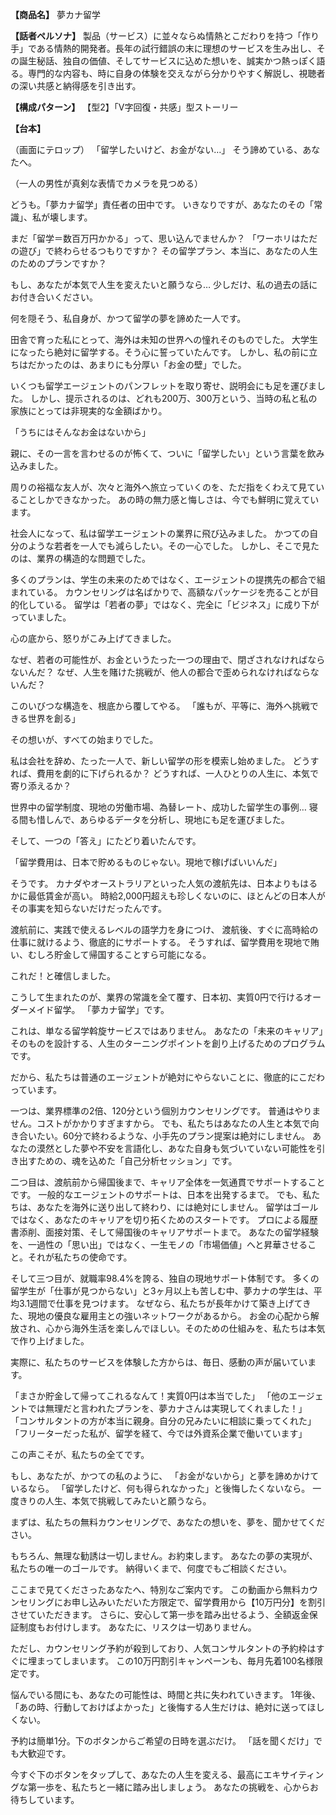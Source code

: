 **【商品名】**
夢カナ留学

**【話者ペルソナ】**
製品（サービス）に並々ならぬ情熱とこだわりを持つ「作り手」である情熱的開発者。長年の試行錯誤の末に理想のサービスを生み出し、その誕生秘話、独自の価値、そしてサービスに込めた想いを、誠実かつ熱っぽく語る。専門的な内容も、時に自身の体験を交えながら分かりやすく解説し、視聴者の深い共感と納得感を引き出す。

**【構成パターン】**
【型2】「V字回復・共感」型ストーリー

**【台本】**

（画面にテロップ）
「留学したいけど、お金がない…」
そう諦めている、あなたへ。

（一人の男性が真剣な表情でカメラを見つめる）

どうも。「夢カナ留学」責任者の田中です。
いきなりですが、あなたのその「常識」、私が壊します。

まだ「留学＝数百万円かかる」って、思い込んでませんか？
「ワーホリはただの遊び」で終わらせるつもりですか？
その留学プラン、本当に、あなたの人生のためのプランですか？

もし、あなたが本気で人生を変えたいと願うなら…
少しだけ、私の過去の話にお付き合いください。

何を隠そう、私自身が、かつて留学の夢を諦めた一人です。

田舎で育った私にとって、海外は未知の世界への憧れそのものでした。
大学生になったら絶対に留学する。そう心に誓っていたんです。
しかし、私の前に立ちはだかったのは、あまりにも分厚い「お金の壁」でした。

いくつも留学エージェントのパンフレットを取り寄せ、説明会にも足を運びました。
しかし、提示されるのは、どれも200万、300万という、当時の私と私の家族にとっては非現実的な金額ばかり。

「うちにはそんなお金はないから」

親に、その一言を言わせるのが怖くて、ついに「留学したい」という言葉を飲み込みました。

周りの裕福な友人が、次々と海外へ旅立っていくのを、ただ指をくわえて見ていることしかできなかった。
あの時の無力感と悔しさは、今でも鮮明に覚えています。

社会人になって、私は留学エージェントの業界に飛び込みました。
かつての自分のような若者を一人でも減らしたい。その一心でした。
しかし、そこで見たのは、業界の構造的な問題でした。

多くのプランは、学生の未来のためではなく、エージェントの提携先の都合で組まれている。
カウンセリングは名ばかりで、高額なパッケージを売ることが目的化している。
留学は「若者の夢」ではなく、完全に「ビジネス」に成り下がっていました。

心の底から、怒りがこみ上げてきました。

なぜ、若者の可能性が、お金というたった一つの理由で、閉ざされなければならないんだ？
なぜ、人生を賭けた挑戦が、他人の都合で歪められなければならないんだ？

このいびつな構造を、根底から覆してやる。
「誰もが、平等に、海外へ挑戦できる世界を創る」

その想いが、すべての始まりでした。

私は会社を辞め、たった一人で、新しい留学の形を模索し始めました。
どうすれば、費用を劇的に下げられるか？
どうすれば、一人ひとりの人生に、本気で寄り添えるか？

世界中の留学制度、現地の労働市場、為替レート、成功した留学生の事例…
寝る間も惜しんで、あらゆるデータを分析し、現地にも足を運びました。

そして、一つの「答え」にたどり着いたんです。

「留学費用は、日本で貯めるものじゃない。現地で稼げばいいんだ」

そうです。
カナダやオーストラリアといった人気の渡航先は、日本よりもはるかに最低賃金が高い。
時給2,000円超えも珍しくないのに、ほとんどの日本人がその事実を知らないだけだったんです。

渡航前に、実践で使えるレベルの語学力を身につけ、
渡航後、すぐに高時給の仕事に就けるよう、徹底的にサポートする。
そうすれば、留学費用を現地で賄い、むしろ貯金して帰国することすら可能になる。

これだ！と確信しました。

こうして生まれたのが、業界の常識を全て覆す、日本初、実質0円で行けるオーダーメイド留学。
「夢カナ留学」です。

これは、単なる留学斡旋サービスではありません。
あなたの「未来のキャリア」そのものを設計する、人生のターニングポイントを創り上げるためのプログラムです。

だから、私たちは普通のエージェントが絶対にやらないことに、徹底的にこだわっています。

一つは、業界標準の2倍、120分という個別カウンセリングです。
普通はやりません。コストがかかりすぎますから。
でも、私たちはあなたの人生と本気で向き合いたい。60分で終わるような、小手先のプラン提案は絶対にしません。
あなたの漠然とした夢や不安を言語化し、あなた自身も気づいていない可能性を引き出すための、魂を込めた「自己分析セッション」です。

二つ目は、渡航前から帰国後まで、キャリア全体を一気通貫でサポートすることです。
一般的なエージェントのサポートは、日本を出発するまで。
でも、私たちは、あなたを海外に送り出して終わり、には絶対にしません。
留学はゴールではなく、あなたのキャリアを切り拓くためのスタートです。
プロによる履歴書添削、面接対策、そして帰国後のキャリアサポートまで。
あなたの留学経験を、一過性の「思い出」ではなく、一生モノの「市場価値」へと昇華させること。それが私たちの使命です。

そして三つ目が、就職率98.4%を誇る、独自の現地サポート体制です。
多くの留学生が「仕事が見つからない」と3ヶ月以上も苦しむ中、夢カナの学生は、平均3.1週間で仕事を見つけます。
なぜなら、私たちが長年かけて築き上げてきた、現地の優良な雇用主との強いネットワークがあるから。
お金の心配から解放され、心から海外生活を楽しんでほしい。そのための仕組みを、私たちは本気で作り上げました。

実際に、私たちのサービスを体験した方からは、毎日、感動の声が届いています。

「まさか貯金して帰ってこれるなんて！実質0円は本当でした」
「他のエージェントでは無理だと言われたプランを、夢カナさんは実現してくれました！」
「コンサルタントの方が本当に親身。自分の兄みたいに相談に乗ってくれた」
「フリーターだった私が、留学を経て、今では外資系企業で働いています」

この声こそが、私たちの全てです。

もし、あなたが、かつての私のように、
「お金がないから」と夢を諦めかけているなら。
「留学したけど、何も得られなかった」と後悔したくないなら。
一度きりの人生、本気で挑戦してみたいと願うなら。

まずは、私たちの無料カウンセリングで、あなたの想いを、夢を、聞かせてください。

もちろん、無理な勧誘は一切しません。お約束します。
あなたの夢の実現が、私たちの唯一のゴールです。
納得いくまで、何度でもご相談ください。

ここまで見てくださったあなたへ、特別なご案内です。
この動画から無料カウンセリングにお申し込みいただいた方限定で、留学費用から【10万円分】を割引させていただきます。
さらに、安心して第一歩を踏み出せるよう、全額返金保証制度もお付けします。
あなたに、リスクは一切ありません。

ただし、カウンセリング予約が殺到しており、人気コンサルタントの予約枠はすぐに埋まってしまいます。
この10万円割引キャンペーンも、毎月先着100名様限定です。

悩んでいる間にも、あなたの可能性は、時間と共に失われていきます。
1年後、「あの時、行動しておけばよかった」と後悔する人生だけは、絶対に送ってほしくない。

予約は簡単1分。下のボタンからご希望の日時を選ぶだけ。
「話を聞くだけ」でも大歓迎です。

今すぐ下のボタンをタップして、あなたの人生を変える、最高にエキサイティングな第一歩を、私たちと一緒に踏み出しましょう。
あなたの挑戦を、心からお待ちしています。
